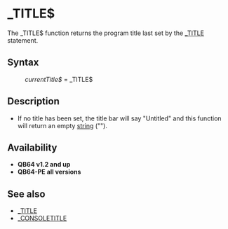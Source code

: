 <style>pre.codeide, pre.outputfixed, .outputcrt0 { background-color: #000 !important; color: #FFF !important; }</style><!DOCTYPE html>
<html class="client-nojs" dir="ltr" lang="en">
<head>
<title>_TITLE$ - QB64 Phoenix Edition Wiki</title>
</head>
<body class="mediawiki ltr sitedir-ltr mw-hide-empty-elt ns-0 ns-subject page-TITLE rootpage-TITLE skin-vector action-view skin-vector-legacy vector-feature-language-in-header-enabled vector-feature-language-in-main-page-header-disabled vector-feature-language-alert-in-sidebar-disabled vector-feature-sticky-header-disabled vector-feature-sticky-header-edit-disabled vector-feature-table-of-contents-disabled vector-feature-visual-enhancement-next-disabled">
<div class="mw-body" id="content" role="main">
<a id="top"></a>
<h1 class="firstHeading mw-first-heading" id="firstHeading">_TITLE$</h1>
<div class="vector-body" id="bodyContent">
<div class="mw-body-content mw-content-ltr" dir="ltr" id="mw-content-text" lang="en"><div class="mw-parser-output"><p>The <a class="mw-selflink selflink">_TITLE$</a> function returns the program title last set by the <a href="TITLE" title="TITLE">_TITLE</a> statement.
</p>
<h2><span class="mw-headline" id="Syntax">Syntax</span></h2>
<dl><dd><i>currentTitle$</i> = <a class="mw-selflink selflink">_TITLE$</a></dd></dl>
<p>
</p>
<h2><span class="mw-headline" id="Description">Description</span></h2>
<ul><li>If no title has been set, the title bar will say "Untitled" and this function will return an empty <a href="STRING" title="STRING">string</a> ("").</li></ul>
<p>
</p>
<h2><span class="mw-headline" id="Availability">Availability</span></h2>
<ul><li><b>QB64 v1.2 and up</b></li>
<li><b>QB64-PE all versions</b></li></ul>
<p>
</p>
<h2><span class="mw-headline" id="See_also">See also</span></h2>
<ul><li><a href="TITLE" title="TITLE">_TITLE</a></li>
<li><a href="CONSOLETITLE" title="CONSOLETITLE">_CONSOLETITLE</a></li></ul>
<p>
</p>
<!-- 
NewPP limit report
Cached time: 20240714192919
Cache expiry: 86400
Reduced expiry: false
Complications: [show‐toc]
CPU time usage: 0.013 seconds
Real time usage: 0.018 seconds
Preprocessor visited node count: 20/1000000
Post‐expand include size: 603/2097152 bytes
Template argument size: 13/2097152 bytes
Highest expansion depth: 3/100
Expensive parser function count: 0/100
Unstrip recursion depth: 0/20
Unstrip post‐expand size: 0/5000000 bytes
-->
<!--
Transclusion expansion time report (%,ms,calls,template)
100.00%   10.705      1 -total
 18.03%    1.930      1 Template:PageSeeAlso
 17.83%    1.909      1 Template:PageSyntax
 15.69%    1.680      1 Template:Parameter
 15.50%    1.659      1 Template:PageNavigation
 14.77%    1.581      1 Template:PageAvailability
 13.70%    1.467      1 Template:PageDescription
-->
<!-- Saved in parser cache with key qb64pnix_mw19894-mwmb_:pcache:idhash:357-0!canonical and timestamp 20240714192919 and revision id 5574.
 -->
</div>
</div>
</div>
</div>
</body>
</html>